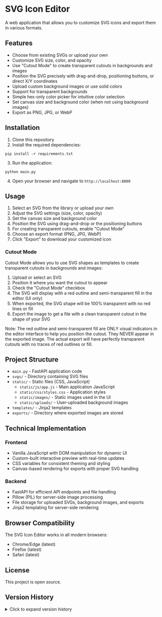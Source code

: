 # SVG Icon Editor

A web application that allows you to customize SVG icons and export them in various formats.

## Features

- Choose from existing SVGs or upload your own
- Customize SVG size, color, and opacity
- Use "Cutout Mode" to create transparent cutouts in backgrounds and images
- Position the SVG precisely with drag-and-drop, positioning buttons, or direct X/Y coordinates
- Upload custom background images or use solid colors
- Support for transparent backgrounds
- Simple hex-only color picker for intuitive color selection
- Set canvas size and background color (when not using background images)
- Export as PNG, JPG, or WebP

## Installation

1. Clone this repository
2. Install the required dependencies:

```
pip install -r requirements.txt
```

3. Run the application:

```
python main.py
```

4. Open your browser and navigate to `http://localhost:8000`

## Usage

1. Select an SVG from the library or upload your own
2. Adjust the SVG settings (size, color, opacity)
3. Set the canvas size and background color
4. Position the SVG using drag-and-drop or the positioning buttons
5. For creating transparent cutouts, enable "Cutout Mode"
6. Choose an export format (PNG, JPG, WebP)
7. Click "Export" to download your customized icon

### Cutout Mode

Cutout Mode allows you to use SVG shapes as templates to create transparent cutouts in backgrounds and images:

1. Upload or select an SVG
2. Position it where you want the cutout to appear
3. Check the "Cutout Mode" checkbox
4. The SVG will display with a red outline and semi-transparent fill in the editor (UI only)
5. When exported, the SVG shape will be 100% transparent with no red lines or fill
6. Export the image to get a file with a clean transparent cutout in the shape of your SVG

Note: The red outline and semi-transparent fill are ONLY visual indicators in the editor interface to help you position the cutout. They NEVER appear in the exported image. The actual export will have perfectly transparent cutouts with no traces of red outlines or fill.

## Project Structure

- `main.py` - FastAPI application code
- `svgs/` - Directory containing SVG files
- `static/` - Static files (CSS, JavaScript)
  - `static/js/app.js` - Main application JavaScript
  - `static/css/styles.css` - Application styles
  - `static/images/` - Static images used in the UI
  - `static/uploads/` - User-uploaded background images
- `templates/` - Jinja2 templates
- `exports/` - Directory where exported images are stored

## Technical Implementation

### Frontend

- Vanilla JavaScript with DOM manipulation for dynamic UI
- Custom-built interactive preview with real-time updates
- CSS variables for consistent theming and styling
- Canvas-based rendering for exports with proper SVG handling

### Backend

- FastAPI for efficient API endpoints and file handling
- Pillow (PIL) for server-side image processing
- File storage for uploaded SVGs, background images, and exports
- Jinja2 templating for server-side rendering

## Browser Compatibility

The SVG Icon Editor works in all modern browsers:

- Chrome/Edge (latest)
- Firefox (latest)
- Safari (latest)

## License

This project is open source.

## Version History

<details>
<summary>Click to expand version history</summary>

- v1.9.7 - Fixed cutout mode export to ensure 100% transparency with no red outlines or fill
- v1.9.6 - Improved visual indicators in cutout mode for better positioning
- v1.9.2 - Reduced SVG outline thickness in cutout mode for more precise editing
- v1.9.1 - Simplified color picker to use hex colors only for a cleaner interface
- v1.9.0 - Enhanced CSS for custom color inputs with better visibility and spacing
- v1.8.8 - Increased SVG shape outline visibility with thicker strokes in cutout mode
- v1.8.4 - Improved cutout mode export with 100% transparent shapes
- v1.8.3 - Enhanced cutout mode with visual indicators showing the outline of SVG shapes
- v1.8.2 - Fixed export functionality with proper background handling
- v1.8.1 - Enhanced error handling and logging for export feature
- v1.8.0 - Added support for WebP export format
- v1.7.5 - Improved mobile responsiveness for better usability on small screens
- v1.7.0 - Added custom hex color input for precise color selection
- v1.6.0 - Added support for background images with auto-sizing
- v1.5.0 - Added detailed positioning controls with numerical inputs
- v1.4.5 - Guaranteed 100% transparency in cutouts by removing all color traces
- v1.4.4 - Simplified cutout mode with better contrast and 100% transparency in exports
- v1.4.3 - Enhanced cutout mode with stronger dimming effect and prominent red outline
- v1.4.2 - Removed all color tinting from cutout mode to ensure fully transparent cutouts
- v1.4.1 - Added dimmed SVG preview appearance in cutout mode for better visual feedback
- v1.4.0 - Fixed cutout mode to create fully transparent cutouts with no semi-transparency
- v1.3.9 - Refined cutout mode visual indicators with smaller dots for cleaner appearance
- v1.3.8 - Improved cutout mode visual indicators to follow actual SVG shape instead of rectangular outline
- v1.3.7 - Added visual red outline indicators for Cutout Mode in the live preview
- v1.3.6 - Enforced strict 20% default size for all SVGs in all scenarios
- v1.3.5 - Fixed SVG selection to always use 20% default size for consistent user experience
- v1.3.4 - Fixed Cutout Mode to properly show transparent holes in the live preview
- v1.3.3 - Fixed uploaded SVGs to use the correct 20% default size
- v1.3.2 - Improved visual feedback for Cutout Mode and fixed transparent background with images
- v1.3.1 - Fixed Cutout Mode to properly create transparent holes in the background
- v1.3.0 - Added Cutout Mode to create transparent cutouts in backgrounds
- v1.2.3 - Synchronized default SVG size in UI with code (20% of canvas size)
- v1.2.2 - Changed default SVG size to 20% of canvas size
- v1.2.1 - Fixed transparency handling in uploaded PNG images
- v1.2.0 - Changed SVG size to be relative to canvas size (100% = full canvas size)
- v1.1.9 - Changed SVG size maximum to 100% (representing same size as background)
- v1.1.8 - Added support for decimal SVG sizes for more precise resizing
- v1.1.7 - Fixed background image not appearing in exported files
- v1.1.6 - Added position preservation when switching between SVGs
- v1.1.5 - Fixed background image upload functionality
- v1.1.4 - Repositioned buttons for better usability and added .gitignore
- v1.1.3 - Added X/Y position inputs and background image upload functionality
- v1.1.2 - Added horizontal and vertical centering buttons for more precise positioning
- v1.1.1 - Changed opacity control to use percentage (0-100%) for more intuitive editing
- v1.1.0 - Added numeric input for opacity and improved slider responsiveness with real-time updates
- v1.0.9 - Fixed SVG rendering in exported images to prevent cropping and ensure proper centering
- v1.0.8 - Simplified export process to directly download with a single click
- v1.0.7 - Fixed canvas scaling issue for large SVGs and canvas sizes
- v1.0.6 - Increased maximum SVG size from 200% to 500%
- v1.0.5 - Improved export/download workflow with clear instructions
- v1.0.4 - Fixed export format issue to correctly output PNG with transparency
- v1.0.3 - Fixed image export functionality with transparent backgrounds and SVG rendering
- v1.0.2 - Replaced separate width/height inputs with aspect-ratio preserving size slider
- v1.0.1 - Improved responsiveness with dynamic sizing for zoom support
- v1.0.0 - Initial release
</details>
